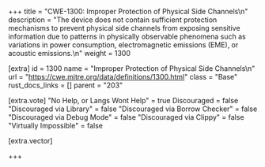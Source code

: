+++
title = "CWE-1300: Improper Protection of Physical Side Channels\n"
description = "The device does not contain sufficient protection mechanisms to prevent physical side channels from exposing sensitive information due to patterns in physically observable phenomena such as variations in power consumption, electromagnetic emissions (EME), or acoustic emissions.\n"
weight = 1300

[extra]
id = 1300
name = "Improper Protection of Physical Side Channels\n"
url = "https://cwe.mitre.org/data/definitions/1300.html"
class = "Base"
rust_docs_links = []
parent = "203"

[extra.vote]
"No Help, or Langs Wont Help" = true
Discouraged = false
"Discouraged via Library" = false
"Discouraged via Borrow Checker" = false
"Discouraged via Debug Mode" = false
"Discouraged via Clippy" = false
"Virtually Impossible" = false

[extra.vector]

+++